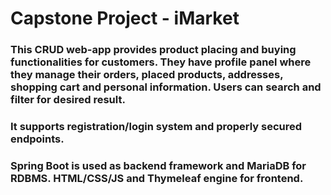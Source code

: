 # Capstone Project - iMarket
### This CRUD web-app provides product placing and buying functionalities for customers. They have profile panel where they manage their orders, placed products, addresses, shopping cart and personal information. Users can search and filter for desired result.
### It supports registration/login system and properly secured endpoints. 
### Spring Boot is used as backend framework and  MariaDB for RDBMS. HTML/CSS/JS and Thymeleaf engine for frontend.